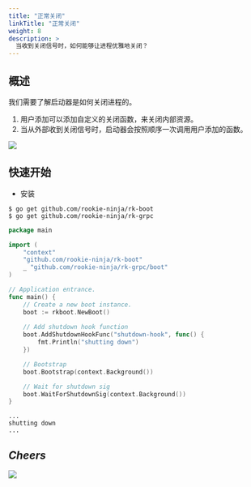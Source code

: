 ```yaml
---
title: "正常关闭"
linkTitle: "正常关闭"
weight: 8
description: >
  当收到关闭信号时，如何能够让进程优雅地关闭？
---
```


## 概述
我们需要了解启动器是如何关闭进程的。

1. 用户添加可以添加自定义的关闭函数，来关闭内部资源。
1. 当从外部收到关闭信号时，启动器会按照顺序一次调用用户添加的函数。

![](/bootstrapper/user-guide/grpc-golang/advanced/shutdown-hook.png)

## 快速开始
- 安装

```shell script
$ go get github.com/rookie-ninja/rk-boot
$ go get github.com/rookie-ninja/rk-grpc
```

```go
package main

import (
	"context"
	"github.com/rookie-ninja/rk-boot"
	_ "github.com/rookie-ninja/rk-grpc/boot"
)

// Application entrance.
func main() {
	// Create a new boot instance.
	boot := rkboot.NewBoot()
    
    // Add shutdown hook function
	boot.AddShutdownHookFunc("shutdown-hook", func() {
		fmt.Println("shutting down")
	})

	// Bootstrap
	boot.Bootstrap(context.Background())

	// Wait for shutdown sig
	boot.WaitForShutdownSig(context.Background())
}
```
```shell script
...
shutting down
...
```

## _**Cheers**_
![](/bootstrapper/user-guide/cheers.png)